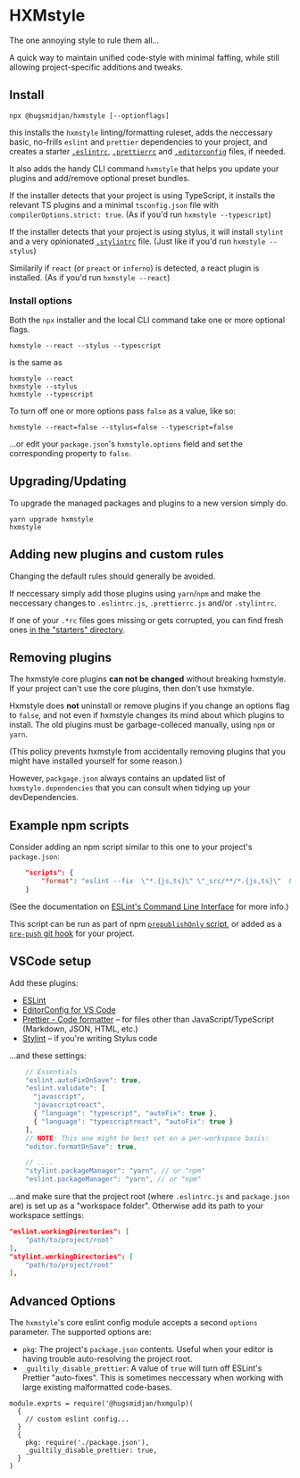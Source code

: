 # HXMstyle

The one annoying style to rule them all...

A quick way to maintain unified code-style with minimal faffing, while still
allowing project-specific additions and tweaks.

## Install

```
npx @hugsmidjan/hxmstyle [--optionflags]
```

this installs the `hxmstyle` linting/formatting ruleset, adds the neccessary
basic, no-frills `eslint` and `prettier` dependencies to your project, and
creates a starter [`.eslintrc`](starters/eslintrc.js),
[`.prettierrc`](starters/prettierrc.js) and
[`.editorconfig`](starters/editorconfig.cfg) files, if needed.

It also adds the handy CLI command `hxmstyle` that helps you update your
plugins and add/remove optional preset bundles.

If the installer detects that your project is using TypeScript, it installs
the relevant TS plugins and a minimal `tsconfig.json` file with
`compilerOptions.strict: true`. (As if you'd run `hxmstyle --typescript`)

If the installer detects that your project is using stylus, it will install
`stylint` and a very opinionated [`.stylintrc`](starters/stylintrc.js) file.
(Just like if you'd run `hxmstyle --stylus`)

Similarily if `react` (or `preact` or `inferno`) is detected, a react plugin
is installed. (As if you'd run `hxmstyle --react`)

### Install options

Both the `npx` installer and the local CLI command take one or more optional
flags.

```
hxmstyle --react --stylus --typescript
```

is the same as

```
hxmstyle --react
hxmstyle --stylus
hxmstyle --typescript
```

To turn off one or more options pass `false` as a value, like so:

```
hxmstyle --react=false --stylus=false --typescript=false
```

...or edit your `package.json`'s `hxmstyle.options` field and set the
corresponding property to `false`.

## Upgrading/Updating

To upgrade the managed packages and plugins to a new version simply do.

```
yarn upgrade hxmstyle
hxmstyle
```

## Adding new plugins and custom rules

Changing the default rules should generally be avoided.

If neccessary simply add those plugins using `yarn`/`npm` and make the
neccessary changes to `.eslintrc.js`, `.prettierrc.js` and/or `.stylintrc`.

If one of your `.*rc` files goes missing or gets corrupted, you can find fresh
ones [in the "starters" directory](starters/).

## Removing plugins

The hxmstyle core plugins **can not be changed** without breaking hxmstyle. If
your project can't use the core plugins, then don't use hxmstyle.

Hxmstyle does **not** uninstall or remove plugins if you change an options
flag to `false`, and not even if hxmstyle changes its mind about which plugins
to install. The old plugins must be garbage-colleced manually, using `npm` or
`yarn`.

(This policy prevents hxmstyle from accidentally removing plugins that you
might have installed yourself for some reason.)

However, `packgage.json` always contains an updated list of
`hxmstyle.dependencies` that you can consult when tidying up your
devDependencies.

## Example npm scripts

Consider adding an npm script similar to this one to your project's
`package.json`:

```json
    "scripts": {
        "format": "eslint --fix  \"*.{js,ts}\" \"_src/**/*.{js,ts}\"  &&  prettier --write \"*.md\" \"*.json\"",
    }
```

(See the documentation on
[ESLint's Command Line Interface](https://eslint.org/docs/user-guide/command-line-interface)
for more info.)

This script can be run as part of npm
[`prepublishOnly` script](https://docs.npmjs.com/misc/scripts), or added as a
[`pre-push` git hook](https://www.atlassian.com/git/tutorials/git-hooks) for
your project.

## VSCode setup

Add these plugins:

- [ESLint](https://marketplace.visualstudio.com/items?itemName=dbaeumer.vscode-eslint)
- [EditorConfig for VS Code](https://marketplace.visualstudio.com/items?itemName=editorconfig.editorconfig)
- [Prettier - Code formatter](https://marketplace.visualstudio.com/items?itemName=esbenp.prettier-vscode)
  – for files other than JavaScript/TypeScript (Markdown, JSON, HTML, etc.)
- [Stylint](https://marketplace.visualstudio.com/items?itemName=HaaLeo.vscode-stylint)
  – if you're writing Stylus code

...and these settings:

```js
    // Essentials
    "eslint.autoFixOnSave": true,
    "eslint.validate": [
      "javascript",
      "javascriptreact",
      { "language": "typescript", "autoFix": true },
      { "language": "typescriptreact", "autoFix": true }
    ],
    // NOTE: This one might be best set on a per-workspace basis:
    "editor.formatOnSave": true,

    // ....
    "stylint.packageManager": "yarn", // or "npm"
    "eslint.packageManager": "yarn", // or "npm"
```

...and make sure that the project root (where `.eslintrc.js` and
`package.json` are) is set up as a "workspace folder". Otherwise add its path
to your workspace settings:

```json
"eslint.workingDirectories": [
    "path/to/project/root"
],
"stylint.workingDirectories": [
    "path/to/project/root"
],
```

## Advanced Options

The `hxmstyle`'s core eslint config module accepts a second `options`
parameter. The supported options are:

- `pkg`: The project's `package.json` contents. Useful when your editor is
  having trouble auto-resolving the project root.
- `_guiltily_disable_prettier`: A value of `true` will turn off ESLint's
  Prettier "auto-fixes". This is sometimes neccessary when working with large
  existing malformatted code-bases.

```
module.exprts = require('@hugsmidjan/hxmgulp)(
  {
    // custom eslint config...
  }
  {
    pkg: require('./package.json'),
    _guiltily_disable_prettier: true,
  }
)
```
